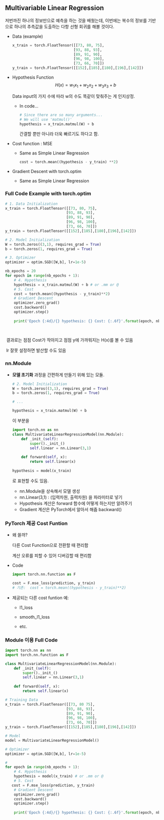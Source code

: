 ## Multivariable Linear Regression ##

저번까진 하나의 정보만으로 예측을 하는 것을 배웠는데, 이번에는 복수의 정보를 기반으로 하나의 추측값을 도출하는 다항 선형 회귀를 해볼 것이다.



- Data (example)

  ``` python
  x_train = torch.FloatTensor([[73, 80, 75],
                              [93, 88, 93],
                              [89, 91, 90],
                              [96, 98, 100],
                              [73, 66, 70]])
  y_train = torch.FloatTensor([[152],[185],[180],[196],[142]])
  
  ```

  

- Hypothesis Function
  $$
  H(x) = w_1x_1 + w_2x_2 + w_3x_3 + b
  $$
  

  Data input의 가지 수에 따라 w의 수도 똑같이 맞춰주는 게 인지상정.

  - In code...

    ```python
    # Since there are so many arguments...
    # We will use 'matmul()'
    hypothesis = x_train.matmul(W) + b
    ```

    간결할 뿐만 아니라 더욱 빠르기도 하다고 함.

  

- Cost function : MSE

  - Same as Simple Linear Regression

    ``` python
    cost = torch.mean((hypothesis - y_train) **2)
    ```

    

- Gradient Descent with torch.optim

  - Same as Simple Linear Regression

  

### Full Code Example with torch.optim

``` python
# 1. Data Initialization
x_train = torch.FloatTensor([[73, 80, 75],
                            [93, 88, 93],
                            [89, 91, 90],
                            [96, 98, 100],
                            [73, 66, 70]])
y_train = torch.FloatTensor([[152],[185],[180],[196],[142]])

# 2. Model Initialization
W = torch.zeros((3,1), requires_grad = True)
b = torch.zeros(1, requires_grad = True)

# 3. Optimizer
optimizer = optim.SGD([W,b], lr=1e-5)

nb_epochs = 20
for epoch in range(nb_epochs + 1):
    # 4. Hypothesis 
    hypothesis = x_train.matmul(W) + b # or .mm or @
    # 5. Cost
    cost = torch.mean((hypothesis - y_train)**2)
    # Gradient Descent
    optimizer.zero_grad()
    cost.backward()
    optimizer.step()
    
    print('Epoch {:4d}/{} hypothesis: {} Cost: {:.6f}'.format(epoch, nb_epochs, hypothesis.squeeze().detach(), cost.item()))
    
    
```

​	결과로는 점점 Cost가 작아지고 점점 y에 가까워지는 H(x)를 볼 수 있음

​	 lr 잘못 설정하면 발산할 수도 있음



### nn.Module

- **모델 초기화** 과정을 간편하게 만들기 위해 있는 모듈.

  ``` python
  # 2. Model Initialization
  W = torch.zeros((3,1), requires_grad = True)
  b = torch.zeros(1, requires_grad = True)
  
  # ...
  
  hypothesis = x_train.matmul(W) + b
  ```

  이 부분을

  ```python
  import torch.nn as nn
  class MultivariateLinearRegressionModel(nn.Module):
      def _init_(self):
          super()._init_()
          self.linear = nn.Linear(3,1)
          
      def forward(self, x):
          return self.linear(x)
      
  hypothesis = model(x_train)
  ```

  로 표현할 수도 있음.

  - nn.Module을 상속해서 모델 생성
  - nn.Linear(3,1) : (입력차원, 출력차원) 을 파라미터로 넣기
  - Hypothesis 계산은 forward 함수에 어떻게 하는지만 알려주기
  - Gradient 계산은 PyTorch에서 알아서 해줌 backward()



### PyTorch 제공 Cost Funtion

- 왜 쓸까?

  다른 Cost Function으로 전환할 때 편리함

  계산 오류를 피할 수 있어 디버깅할 때 편리함

- Code

  ``` python
  import torch.nn.function as F
  
  cost = F.mse_loss(prediction, y_train)
  # 기존:  cost = torch.mean((hypothesis - y_train)**2)
  ```

- 제공되는 다른 cost funtion 예:

  - l1_loss

  - smooth_l1_loss

  - etc.

    

### Module 이용 Full Code

``` python
import torch.nn as nn
import torch.nn.function as F

class MultivariateLinearRegressionModel(nn.Module):
    def _init_(self):
        super()._init_()
        self.linear = nn.Linear(3,1)
        
    def forward(self, x):
        return self.linear(x)

# Training Data
x_train = torch.FloatTensor([[73, 80 75],
                            [93, 88, 93],
                            [89, 91, 90],
                            [96, 98, 100],
                            [73, 66, 70]])
y_train = torch.FloatTensor([[152],[185],[180],[196],[142]])

# Model
model = MultivariateLinearRegressionModel()

# Optimizer
optimizer = optim.SGD([W,b], lr=1e-5)

#
for epoch in range(nb_epochs + 1):
    # 4. Hypothesis 
    hypothesis = model(x_train) # or .mm or @
    # 5. Cost
   cost = F.mse_loss(prediction, y_train)
    # Gradient Descent
    optimizer.zero_grad()
    cost.backward()
    optimizer.step()
    
    print('Epoch {:4d}/{} hypothesis: {} Cost: {:.6f}'.format(epoch, nb_epochs, hypothesis.squeeze().detach(), cost.item()))
```

